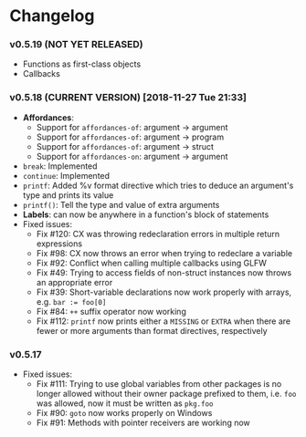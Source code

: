 # Changelog

### v0.5.19 (NOT YET RELEASED)
* Functions as first-class objects
* Callbacks
  
### v0.5.18 (CURRENT VERSION) [2018-11-27 Tue 21:33]
* **Affordances**:
	* Support for `affordances-of`: argument -> argument
	* Support for `affordances-of`: argument -> program
	* Support for `affordances-of`: argument -> struct
	* Support for `affordances-on`: argument -> argument
* `break`: Implemented
* `continue`: Implemented
* `printf`: Added %v format directive which tries to deduce an argument's type and prints its value 
* `printf()`: Tell the type and value of extra arguments
* **Labels**: can now be anywhere in a function's block of statements
* Fixed issues:
  * Fix #120: CX was throwing redeclaration errors in multiple return expressions
  * Fix #98: CX now throws an error when trying to redeclare a variable
  * Fix #92: Conflict when calling multiple callbacks using GLFW
  * Fix #49: Trying to access fields of non-struct instances now throws an appropriate error
  * Fix #39: Short-variable declarations now work properly with arrays, e.g. `bar := foo[0]`
  * Fix #84: `++` suffix operator now working
  * Fix #112: `printf` now prints either a `MISSING` or `EXTRA` when there are fewer or more arguments than format directives, respectively
### v0.5.17
  * Fixed issues:
	* Fix #111: Trying to use global variables from other packages is no longer allowed without their owner package prefixed to them, i.e. `foo` was allowed, now it must be written as `pkg.foo`
	* Fix #90: `goto` now works properly on Windows
	* Fix #91: Methods with pointer receivers are working now
